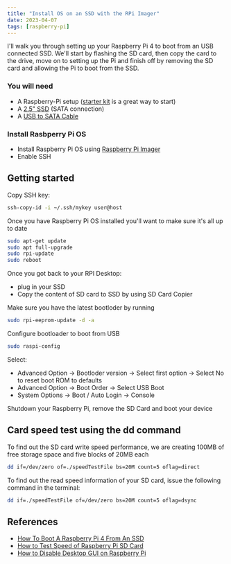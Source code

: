 ```yaml
---
title: "Install OS on an SSD with the RPi Imager"
date: 2023-04-07
tags: [raspberry-pi]
---
```

I'll walk you through setting up your Raspberry Pi 4 to boot from an USB connected SSD. We'll start by flashing the SD card, then copy the card to the drive, move on to setting up the Pi and finish off by removing the SD card and allowing the Pi to boot from the SSD.
<!-- truncate -->
### You will need

* A Raspberry-Pi setup ([starter kit][rpi_starter_kit] is a great way to start)
* A [2.5" SSD][2_5_ssd] (SATA connection)
* A [USB to SATA Cable][sata_to_usb]

### Install Rasbperry Pi OS

* Install Raspberry Pi OS using [Raspberry Pi Imager][rpi_software]
* Enable SSH

## Getting started

Copy SSH key:

```sh
ssh-copy-id -i ~/.ssh/mykey user@host
```

Once you have Raspberry Pi OS installed you'll want to make sure it's all up to date

```sh
sudo apt-get update
sudo apt full-upgrade
sudo rpi-update
sudo reboot
```

Once you got back to your RPI Desktop:

* plug in your SSD
* Copy the content of SD card to SSD by using SD Card Copier

Make sure you have the latest bootloder by running

```sh
sudo rpi-eeprom-update -d -a
```

Configure bootloader to boot from USB

```sh
sudo raspi-config
```

Select:

* Advanced Option -> Bootloder version -> Select first option -> Select No to reset boot ROM to defaults
* Advanced Option -> Boot Order -> Select USB Boot
* System Options -> Boot / Auto Login -> Console

Shutdown your Raspberry Pi, remove the SD Card and boot your device

## Card speed test using the dd command

To find out the SD card write speed performance, we are creating 100MB of free storage space and five blocks of 20MB each

```sh
dd if=/dev/zero of=./speedTestFile bs=20M count=5 oflag=direct
```

To find out the read speed information of your SD card, issue the following command in the terminal:

```sh
dd if=./speedTestFile of=/dev/zero bs=20M count=5 oflag=dsync
```

## References

* [How To Boot A Raspberry Pi 4 From An SSD][boot_rpi4_youtube]
* [How to Test Speed of Raspberry Pi SD Card][card_speed_test]
* [How to Disable Desktop GUI on Raspberry Pi][disable_gui]

[rpi_starter_kit]: https://thepihut.com/products/raspberry-pi-starter-kit
[2_5_ssd]: https://thepihut.com/products/wd-green-240gb-2-5-ssd
[sata_to_usb]: https://thepihut.com/products/ssd-to-usb-3-0-cable-for-raspberry-pi
[rpi_software]: https://www.raspberrypi.com/software/
[boot_rpi4_youtube]: https://www.youtube.com/watch?v=a8nzkLryGmM
[card_speed_test]: https://linuxhint.com/raspberry-pi-sd-card-speed-test/
[disable_gui]: https://linuxhint.com/disable-gui-raspberry-pi/
